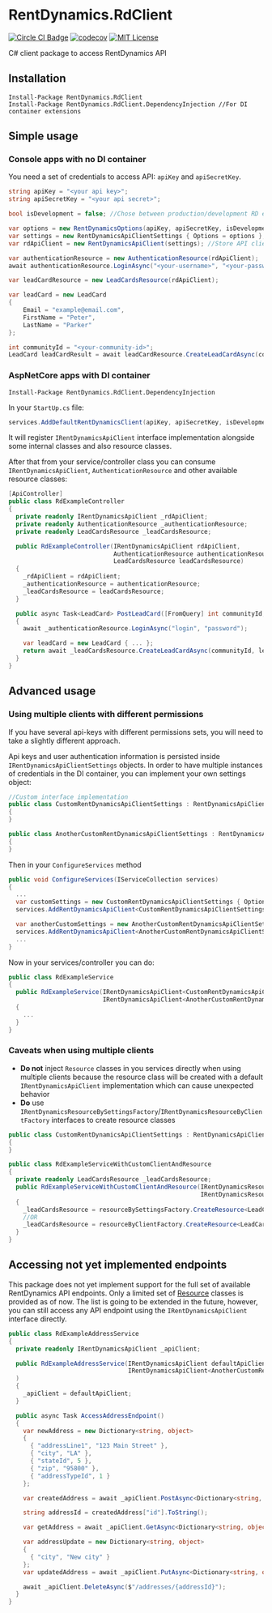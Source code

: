 # RentDynamics.RdClient

[![Circle CI Badge][circleci-badge]][circleci-link]
[![codecov](https://codecov.io/gh/RentDynamics/rentdynamics-cs/branch/dev/graph/badge.svg)](https://codecov.io/gh/RentDynamics/rentdynamics-cs)
[![MIT License](https://img.shields.io/npm/l/rentdynamics.svg)](LICENSE)

C# client package to access RentDynamics API

## Installation

```
Install-Package RentDynamics.RdClient
Install-Package RentDynamics.RdClient.DependencyInjection //For DI container extensions
```

## Simple usage

### Console apps with no DI container
You need a set of credentials to access API: `apiKey` and `apiSecretKey`.

```c#
string apiKey = "<your api key>";
string apiSecretKey = "<your api secret>";

bool isDevelopment = false; //Chose between production/development RD environment

var options = new RentDynamicsOptions(apiKey, apiSecretKey, isDevelopment: isDevelopment);
var settings = new RentDynamicsApiClientSettings { Options = options };
var rdApiClient = new RentDynamicsApiClient(settings); //Store API client somewhere in a `static` field and reuse it for single-user scenarios

var authenticationResource = new AuthenticationResource(rdApiClient);
await authenticationResource.LoginAsync("<your-username>", "<your-password>");

var leadCardResource = new LeadCardsResource(rdApiClient);

var leadCard = new LeadCard
{
    Email = "example@email.com",
    FirstName = "Peter",
    LastName = "Parker"
};

int communityId = "<your-community-id>";
LeadCard leadCardResult = await leadCardResource.CreateLeadCardAsync(communityId, leadCard);
```

### AspNetCore apps with DI container
```
Install-Package RentDynamics.RdClient.DependencyInjection
```

In your `StartUp.cs` file:

```c#
services.AddDefaultRentDynamicsClient(apiKey, apiSecretKey, isDevelopment: false);
```

It will register `IRentDynamicsApiClient` interface implementation alongside some internal classes and also resource classes.

After that from your service/controller class you can consume `IRentDynamicsApiClient`, `AuthenticationResource` and other available resource classes:

```c#
[ApiController]
public class RdExampleController
{
  private readonly IRentDynamicsApiClient _rdApiClient;
  private readonly AuthenticationResource _authenticationResource;
  private readonly LeadCardsResource _leadCardsResource;

  public RdExampleController(IRentDynamicsApiClient rdApiClient,
                             AuthenticationResource authenticationResource,
                             LeadCardsResource leadCardsResource)
  {
    _rdApiClient = rdApiClient;
    _authenticationResource = authenticationResource;
    _leadCardsResource = leadCardsResource;
  }

  public async Task<LeadCard> PostLeadCard([FromQuery] int communityId, [FromBody] object input)
  {
    await _authenticationResource.LoginAsync("login", "password");

    var leadCard = new LeadCard { ... };
    return await _leadCardsResource.CreateLeadCardAsync(communityId, leadCard);
  }
}
```

## Advanced usage

### Using multiple clients with different permissions
If you have several api-keys with different permissions sets, you will need to take a slightly different approach.

Api keys and user authentication information is persisted inside `IRentDynamicsApiClientSettings` objects. In order to have multiple instances of credentials in the DI container, you can implement your own settings object:
```c#
//Custom interface implementation
public class CustomRentDynamicsApiClientSettings : RentDynamicsApiClientSettings
{
}

public class AnotherCustomRentDynamicsApiClientSettings : RentDynamicsApiClientSettings
{
}
```

Then in your `ConfigureServices` method
```c#
public void ConfigureServices(IServiceCollection services)
{
  ...
  var customSettings = new CustomRentDynamicsApiClientSettings { Options = new RentDynamicsOptions("<your-api-key>", "<your-api-secret-key>", isDevelopment: true) };
  services.AddRentDynamicsApiClient<CustomRentDynamicsApiClientSettings>(customSettings);

  var anotherCustomSettings = new AnotherCustomRentDynamicsApiClientSettings { Options = new RentDynamicsOptions("<your-another-api-key>", "<your-another-api-secret-key>", isDevelopment: true) };
  services.AddRentDynamicsApiClient<AnotherCustomRentDynamicsApiClientSettings>(anotherCustomSettings);
  ...
}
```

Now in your services/controller you can do:

```c#
public class RdExampleService
{
  public RdExampleService(IRentDynamicsApiClient<CustomRentDynamicsApiClientSettings> customRdApiClient,
                          IRentDynamicsApiClient<AnotherCustomRentDynamicsApiClientSettings> anotherCustomRdApiClient)
  {
    ...
  }
}
```


### Caveats when using multiple clients 
* **Do not** inject `Resource` classes in you services directly when using multiple clients because the resource class will be created with a default `IRentDynamicsApiClient` implementation which can cause unexpected behavior
* **Do** use `IRentDynamicsResourceBySettingsFactory`/`IRentDynamicsResourceByClientFactory` interfaces to create resource classes
```c#
public class CustomRentDynamicsApiClientSettings : RentDynamicsApiClientSettings
{
}

public class RdExampleServiceWithCustomClientAndResource
{
  private readonly LeadCardsResource _leadCardsResource;
  public RdExampleServiceWithCustomClientAndResource(IRentDynamicsResourceBySettingsFactory<CustomRentDynamicsApiClientSettings> resourceBySettingsFactory,
                                                     IRentDynamicsResourceByClientFactory<IRentDynamicsApiClient<CustomRentDynamicsApiClientSettings>> resourceByClientFactory)
  {
    _leadCardsResource = resourceBySettingsFactory.CreateResource<LeadCardsResource>();
    //OR
    _leadCardsResource = resourceByClientFactory.CreateResource<LeadCardsResource>();
  }
}
```


## Accessing not yet implemented endpoints
This package does not yet implement support for the full set of available RentDynamics API endpoints. Only a limited set of [Resource](RentDynamics.RdClient/Resources) classes is provided as of now. The list is going to be extended in the future, however, you can still access any API endpoint using the `IRentDynamicsApiClient` interface directly.

```c#
public class RdExampleAddressService
{
  private readonly IRentDynamicsApiClient _apiClient;

  public RdExampleAddressService(IRentDynamicsApiClient defaultApiClient, // You can use default client
                                 IRentDynamicsApiClient<AnotherCustomRentDynamicsApiClientSettings> anotherCustomRdApiClient // Or any custom client
  )
  {
    _apiClient = defaultApiClient;
  }

  public async Task AccessAddressEndpoint()
  {
    var newAddress = new Dictionary<string, object>
    {
      { "addressLine1", "123 Main Street" },
      { "city", "LA" },
      { "stateId", 5 },
      { "zip", "95800" },
      { "addressTypeId", 1 }
    };

    var createdAddress = await _apiClient.PostAsync<Dictionary<string, object>, Dictionary<string, object>>("/addresses", newAddress);

    string addressId = createdAddress["id"].ToString();

    var getAddress = await _apiClient.GetAsync<Dictionary<string, object>>($"/addresses/{addressId}");

    var addressUpdate = new Dictionary<string, object>
    {
      { "city", "New city" }
    };
    var updatedAddress = await _apiClient.PutAsync<Dictionary<string, object>, Dictionary<string, object>>($"/addresses/{addressId}", addressUpdate);

    await _apiClient.DeleteAsync($"/addresses/{addressId}");
  }
}
```



 
[circleci-badge]: https://circleci.com/gh/RentDynamics/rentdynamics-cs/tree/dev.svg?style=shield&circle-token=8ca42b3ae23f8df7f754457b3daae599f716f85c
[circleci-link]: https://circleci.com/gh/RentDynamics/rentdynamics-cs
[license-image]: https://img.shields.io/npm/l/rentdynamics.svg